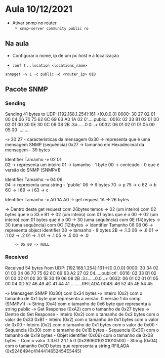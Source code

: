 # Aula 10/12/2021

- Ativar snmp no router
  - `snmp-server community public ro`

## Na aula

- Configurar o nome, ip de um pc host e a localização

- `conf t` ... `location <locations_name>`

`snmpget -v 1 -c public -d <router_ip> OID`

## Pacote SNMP

### Sending

Sending 41 bytes to UDP: [192.168.1.254]:161->[0.0.0.0]
0000: 30 27 02 01  00 04 06 70  75 62 6C 69  63 A0 1A 02    0'.....public..
0016: 02 33 B1 02  01 00 02 01  00 30 0E 30  0C 06 08 2B    .3±......0.0...+
0032: 06 01 02 01  01 05 00 05  00                          .........

-» 30 27 - características da mensagem
0x30 -> representa que é uma mensagem SNMP (sequência) 
0x27 -> tamanho em Hexadecimal da mensagem - 39 bytes 


Identifier Tamanho
-» 02        01       
02 -> representa um inteiro
01 -> tamanho - 1 byte
00 -> conteúdo - 0 que é versão do SNMP (SNMPv1)

Identifier Tamanho 
-» 04        06     
04 -> representa uma string - 'public'
06 -> 6 bytes
70 -> p
75 -> u
62 -> b
6C -> l
69 -> i
63 -> c

Identifier Tamanho 
-» A0        1A
A0 -> get request
1A -> 26 bytes 
	
-> Dentro deste get request com 26bytes temos
	-> 02 (um inteiro) com 02 bytes que é o 33 e B1
	-> 02 (um inteiro) com 01 bytes que é o 00
	-> 02 (um inteiro) com 01 bytes que é o 00
	-> 30 (uma sequência) com 0E (14)bytes 
	-> 30 (uma sequência) com 0C (12)bytes
		->  Identifier Tamanho 
			 06        08 
			 06 -> representa object identifier
			 08 -> tamanho - 8 bytes
			 2B -> .1.3
			 06 -> .6
			 01 -> .1
			 02 -> .2
			 01 -> .1 
			 01 -> .1
			 05 -> .5
			 00 -> .0

		-> 05 00 -> NULL



### Received

Received 54 bytes from UDP: [192.168.1.254]:161->[0.0.0.0]
0000: 30 34 02 01  00 04 06 70  75 62 6C 69  63 A2 27 02    04.....public¢'.
0016: 02 33 B1 02  01 00 02 01  00 30 1B 30  19 06 08 2B    .3±......0.0...+
0032: 06 01 02 01  01 05 00 04  0D 52 46 49  4C 41 44 41    .........RFILADA
0048: 46 52 45 4E  54 45

-» Mensagem SNMP (0x30) com 0x34 bytes 
-» Inteiro (0x2) com o tamanho de 0x1 byte que representa a versão: 0 versão 1 do snmp (SNMPv1)
-» String (0x4) com o tamanho de 0x6 byte que representa a string public
-» Get Response (0xA2) com o tamanho de 0x27 bytes 
	-> Dentro do Get Response
		- Inteiro (0x2) com o tamanho de 0x2 bytes com o valor de 0x33 0xB1
		- Inteiro (0x2) com o tamanho de 0x1 bytes com o valor de 0x00
		- Inteiro (0x2) com o tamanho de 0x1 bytes com o valor de 0x00
		- Sequencia (0x30) com o tamanho de 0x1B bytes
		- Sequencia (0x30) com o tamanho de 0x19 bytes
		- Objet identifier (0x06) com o tamanho de 0x08 bytes
			- Com o valor .1.3.6.1.2.1.1.5.0 (0x2B06010201010500)
		- String (0x04) com o tamanho 0x0D bytes que representa a string RFILADA (0x5246494c4144414652454E5445)
